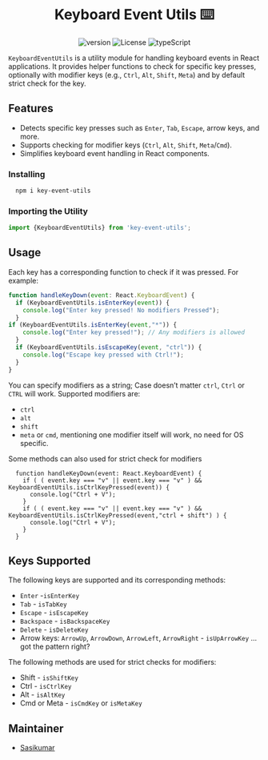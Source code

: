 <h1 align="center">Keyboard Event Utils ⌨️</h1>
<p align="center">
<img src="https://img.shields.io/npm/v/key-event-utils?label=key-event-utils" alt="version">
<!-- <img src="https://img.shields.io/npm/dt/key-event-utils" alt="Downloads"> -->
<img src="https://img.shields.io/npm/l/key-event-utils" alt="License">
<img src="https://img.shields.io/badge/TypeScript-Ready-blue?logo=typescript" alt="typeScript">
</p>

`KeyboardEventUtils` is a utility module for handling keyboard events in React applications. It provides helper functions to check for specific key presses, optionally with modifier keys (e.g., `Ctrl`, `Alt`, `Shift`, `Meta`) and by default strict check for the key.

## Features

- Detects specific key presses such as `Enter`, `Tab`, `Escape`, arrow keys, and more.
- Supports checking for modifier keys (`Ctrl`, `Alt`, `Shift`, `Meta`/`Cmd`).
- Simplifies keyboard event handling in React components.

### Installing

```sh
  npm i key-event-utils
```
### Importing the Utility

```typescript
import {KeyboardEventUtils} from 'key-event-utils';
```

## Usage
Each key has a corresponding function to check if it was pressed. For example:
```jsx
function handleKeyDown(event: React.KeyboardEvent) {
  if (KeyboardEventUtils.isEnterKey(event)) {
    console.log("Enter key pressed! No modifiers Pressed");
  }
if (KeyboardEventUtils.isEnterKey(event,"*")) {
    console.log("Enter key pressed!"); // Any modifiers is allowed
  }
  if (KeyboardEventUtils.isEscapeKey(event, "ctrl")) {
    console.log("Escape key pressed with Ctrl!");
  }
}
```
You can specify modifiers as a string; Case doesn’t matter `ctrl`, `Ctrl` or `CTRL` will work. Supported modifiers are:
- `ctrl`
- `alt`
- `shift`
- `meta` or `cmd`, mentioning one modifier itself will work, no need for OS specific.

Some methods can also used for strict check for modifiers
```tsx
  function handleKeyDown(event: React.KeyboardEvent) {
    if ( ( event.key === "v" || event.key === "v" ) && KeyboardEventUtils.isCtrlKeyPressed(event)) {
      console.log("Ctrl + V");
    }
    if ( ( event.key === "v" || event.key === "v" ) && KeyboardEventUtils.isCtrlKeyPressed(event,"ctrl + shift") ) {
      console.log("Ctrl + V");
    }
  }
```

## Keys Supported

The following keys are supported and its corresponding methods:
- `Enter` -`isEnterKey`
- `Tab` - `isTabKey`
- `Escape` - `isEscapeKey`
- `Backspace` - `isBackspaceKey`
- `Delete` - `isDeleteKey`
- Arrow keys: `ArrowUp`, `ArrowDown`, `ArrowLeft`, `ArrowRight` - `isUpArrowKey` ... got the pattern right?

The following methods are used for strict checks for modifiers:
- Shift - `isShiftKey`
- Ctrl - `isCtrlKey`
- Alt - `isAltKey`
- Cmd or Meta - `isCmdKey` or `isMetaKey`

## Maintainer
* [Sasikumar](https://github.com/SaasyKumar)